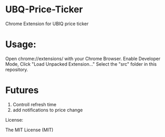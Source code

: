 # UBQ-Price-Ticker
Chrome Extension for UBIQ price ticker

# Usage:

Open chrome://extensions/ with your Chrome Browser.
Enable Developer Mode, Click "Load Unpacked Extension..."
Select the "src" folder in this repository.

# Futures
1. Controll refresh time
2. add notifications to price change



License:

The MIT License (MIT)
